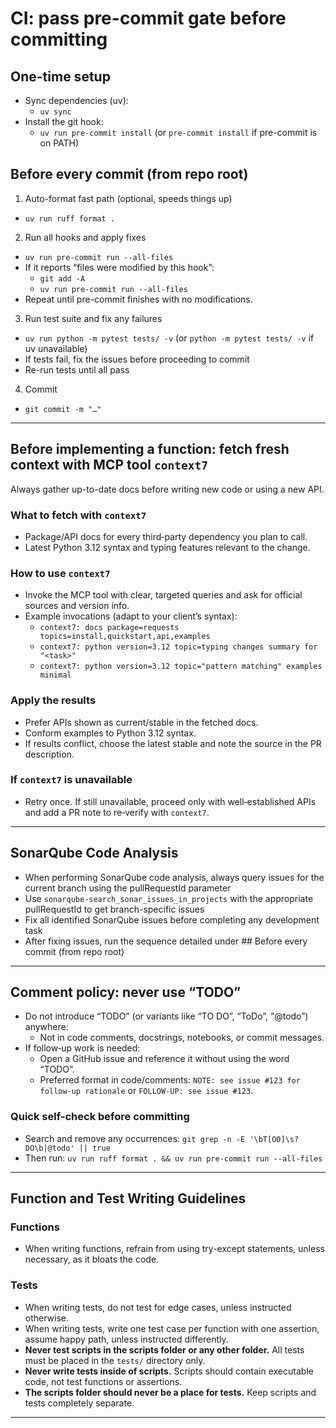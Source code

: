 # CI: pass pre-commit gate before committing

## One-time setup
- Sync dependencies (uv):
  - `uv sync`
- Install the git hook:
  - `uv run pre-commit install` (or `pre-commit install` if pre-commit is on PATH)

## Before every commit (from repo root)
1) Auto-format fast path (optional, speeds things up)
- `uv run ruff format .`

2) Run all hooks and apply fixes
- `uv run pre-commit run --all-files`
- If it reports “files were modified by this hook”:
  - `git add -A`
  - `uv run pre-commit run --all-files`
- Repeat until pre-commit finishes with no modifications.

3) Run test suite and fix any failures
- `uv run python -m pytest tests/ -v` (or `python -m pytest tests/ -v` if uv unavailable)
- If tests fail, fix the issues before proceeding to commit
- Re-run tests until all pass

4) Commit
- `git commit -m "…"`

---

## Before implementing a function: fetch fresh context with MCP tool `context7`

Always gather up-to-date docs before writing new code or using a new API.

### What to fetch with `context7`

- Package/API docs for every third‑party dependency you plan to call.
- Latest Python 3.12 syntax and typing features relevant to the change.

### How to use `context7`

- Invoke the MCP tool with clear, targeted queries and ask for official sources and version info.
- Example invocations (adapt to your client’s syntax):
  - `context7: docs package=requests topics=install,quickstart,api,examples`
  - `context7: python version=3.12 topic=typing changes summary for "<task>"`
  - `context7: python version=3.12 topic="pattern matching" examples minimal`

### Apply the results

- Prefer APIs shown as current/stable in the fetched docs.
- Conform examples to Python 3.12 syntax.
- If results conflict, choose the latest stable and note the source in the PR description.

### If `context7` is unavailable

- Retry once. If still unavailable, proceed only with well‑established APIs and add a PR note to re‑verify with `context7`.

---

## SonarQube Code Analysis

- When performing SonarQube code analysis, always query issues for the current branch using the pullRequestId parameter
- Use `sonarqube-search_sonar_issues_in_projects` with the appropriate pullRequestId to get branch-specific issues
- Fix all identified SonarQube issues before completing any development task
- After fixing issues, run the sequence detailed under ## Before every commit (from repo root)

---

## Comment policy: never use “TODO”

- Do not introduce “TODO” (or variants like “TO DO”, “ToDo”, “@todo”) anywhere:
  - Not in code comments, docstrings, notebooks, or commit messages.
- If follow‑up work is needed:
  - Open a GitHub issue and reference it without using the word “TODO”.
  - Preferred format in code/comments: `NOTE: see issue #123 for follow‑up rationale` or `FOLLOW‑UP: see issue #123`.

### Quick self-check before committing

- Search and remove any occurrences: `git grep -n -E '\bT[O0]\s?DO\b|@todo' || true`
- Then run: `uv run ruff format . && uv run pre-commit run --all-files`

---

## Function and Test Writing Guidelines

### Functions

- When writing functions, refrain from using try-except statements, unless necessary, as it bloats the code.

### Tests

- When writing tests, do not test for edge cases, unless instructed otherwise.
- When writing tests, write one test case per function with one assertion, assume happy path, unless instructed differently.
- **Never test scripts in the scripts folder or any other folder.** All tests must be placed in the `tests/` directory only.
- **Never write tests inside of scripts.** Scripts should contain executable code, not test functions or assertions.
- **The scripts folder should never be a place for tests.** Keep scripts and tests completely separate.

---
